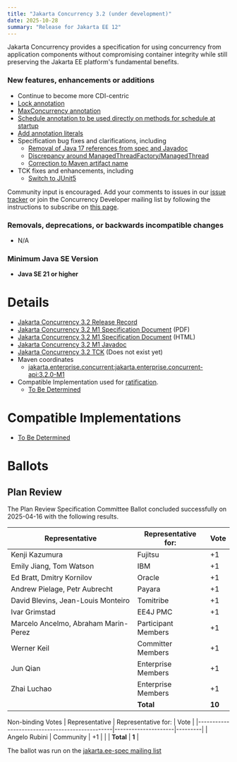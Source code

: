 ```yaml
---
title: "Jakarta Concurrency 3.2 (under development)"
date: 2025-10-28
summary: "Release for Jakarta EE 12"
---
```


Jakarta Concurrency provides a specification for using concurrency from application components without compromising container integrity while still preserving the Jakarta EE platform's fundamental benefits.

### New features, enhancements or additions

* Continue to become more CDI-centric
* [Lock annotation](https://github.com/jakartaee/concurrency/issues/135)
* [MaxConcurrency annotation](https://github.com/jakartaee/concurrency/issues/136)
* [Schedule annotation to be used directly on methods for schedule at startup](https://github.com/jakartaee/concurrency/issues/624)
* [Add annotation literals](https://github.com/jakartaee/concurrency/issues/176)
* Specification bug fixes and clarifications, including
  * [Removal of Java 17 references from spec and Javadoc](https://github.com/jakartaee/concurrency/issues/675)
  * [Discrepancy around ManagedThreadFactory/ManagedThread](https://github.com/jakartaee/concurrency/issues/32)
  * [Correction to Maven artifact name](https://github.com/jakartaee/concurrency/pull/555)
* TCK fixes and enhancements, including
  * [Switch to JUnit5](https://github.com/jakartaee/concurrency/pull/666)

Community input is encouraged. Add your comments to issues in our [issue tracker](https://github.com/jakartaee/concurrency/issues) or join the Concurrency Developer mailing list by following the instructions to subscribe on [this page](https://accounts.eclipse.org/mailing-list/cu-dev).

###  Removals, deprecations, or backwards incompatible changes

* N/A

### Minimum Java SE Version
* **Java SE 21 or higher**

# Details

* [Jakarta Concurrency 3.2 Release Record](https://projects.eclipse.org/projects/ee4j.cu/releases/3.2)
* [Jakarta Concurrency 3.2 M1 Specification Document](./jakarta-concurrency-spec-3.2.pdf) (PDF)
* [Jakarta Concurrency 3.2 M1 Specification Document](./jakarta-concurrency-spec-3.2.html) (HTML)
* [Jakarta Concurrency 3.2 M1 Javadoc](./apidocs)
* [Jakarta Concurrency 3.2 TCK](https://download.eclipse.org/jakartaee/concurrency/) (Does not exist yet)
* Maven coordinates
  * [jakarta.enterprise.concurrent:jakarta.enterprise.concurrent-api:3.2.0-M1](https://central.sonatype.com/artifact/jakarta.enterprise.concurrent/jakarta.enterprise.concurrent-api/3.2.0-M1/jar)
* Compatible Implementation used for [ratification](https://www.eclipse.org/projects/efsp/?version=1.2#efsp-ratification).
  * [To Be Determined](https://github.com/jakartaee/concurrency/issues?q=sort%3Aupdated-desc%20is%3Aissue%20state%3Aclosed%20label%3Acertification%20milestone%3A3.2.0)

# Compatible Implementations

* [To Be Determined](https://github.com/jakartaee/concurrency/issues?q=sort%3Aupdated-desc%20is%3Aissue%20state%3Aclosed%20label%3Acertification%20milestone%3A3.2.0)

# Ballots

<!--
## Release Review

The Release Review Specification Committee Ballot concluded successfully on YYYY-MM-DD with the following results.

The ballot was run on the [jakarta.ee-spec mailing list](https://www.eclipse.org/lists/jakarta.ee-spec/msgxxxx.html)
-->
## Plan Review

The Plan Review Specification Committee Ballot concluded successfully on 2025-04-16 with the following results.

| Representative                                 | Representative for: |  Vote   |
|------------------------------------------------|---------------------|---------|
| Kenji Kazumura                                 | Fujitsu             |   +1    |
| Emily Jiang, Tom Watson                        | IBM                 |   +1    |
| Ed Bratt, Dmitry Kornilov                      | Oracle              |   +1    |
| Andrew Pielage, Petr Aubrecht                  | Payara              |   +1    |
| David Blevins, Jean-Louis Monteiro             | Tomitribe           |   +1    |
| Ivar Grimstad                                  | EE4J PMC            |   +1    |
| Marcelo Ancelmo, Abraham Marin-Perez           | Participant Members |   +1    |
| Werner Keil                                    | Committer Members   |   +1    |
| Jun Qian                                       | Enterprise Members  |   +1    |
| Zhai Luchao                                    | Enterprise Members  |   +1    |
|                                                | **Total**           | **10**  |

Non-binding Votes
| Representative                                 | Representative for: |  Vote   |
|------------------------------------------------|---------------------|---------|
| Angelo Rubini                                  | Community           |   +1    |
|                                                | **Total**           |  **1**  |

The ballot was run on the [jakarta.ee-spec mailing list](https://www.eclipse.org/lists/jakarta.ee-spec/msg03821.html)

